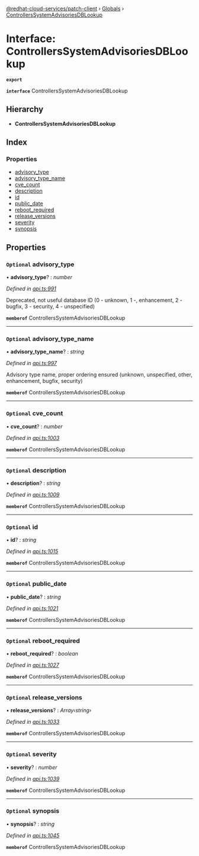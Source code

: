 [@redhat-cloud-services/patch-client](../README.md) › [Globals](../globals.md) › [ControllersSystemAdvisoriesDBLookup](controllerssystemadvisoriesdblookup.md)

# Interface: ControllersSystemAdvisoriesDBLookup

**`export`** 

**`interface`** ControllersSystemAdvisoriesDBLookup

## Hierarchy

* **ControllersSystemAdvisoriesDBLookup**

## Index

### Properties

* [advisory_type](controllerssystemadvisoriesdblookup.md#optional-advisory_type)
* [advisory_type_name](controllerssystemadvisoriesdblookup.md#optional-advisory_type_name)
* [cve_count](controllerssystemadvisoriesdblookup.md#optional-cve_count)
* [description](controllerssystemadvisoriesdblookup.md#optional-description)
* [id](controllerssystemadvisoriesdblookup.md#optional-id)
* [public_date](controllerssystemadvisoriesdblookup.md#optional-public_date)
* [reboot_required](controllerssystemadvisoriesdblookup.md#optional-reboot_required)
* [release_versions](controllerssystemadvisoriesdblookup.md#optional-release_versions)
* [severity](controllerssystemadvisoriesdblookup.md#optional-severity)
* [synopsis](controllerssystemadvisoriesdblookup.md#optional-synopsis)

## Properties

### `Optional` advisory_type

• **advisory_type**? : *number*

*Defined in [api.ts:991](https://github.com/RedHatInsights/javascript-clients/blob/63c8a77/packages/patch/api.ts#L991)*

Deprecated, not useful database ID (0 - unknown, 1 -, enhancement, 2 - bugfix, 3 - security, 4 - unspecified)

**`memberof`** ControllersSystemAdvisoriesDBLookup

___

### `Optional` advisory_type_name

• **advisory_type_name**? : *string*

*Defined in [api.ts:997](https://github.com/RedHatInsights/javascript-clients/blob/63c8a77/packages/patch/api.ts#L997)*

Advisory type name, proper ordering ensured (unknown, unspecified, other, enhancement, bugfix, security)

**`memberof`** ControllersSystemAdvisoriesDBLookup

___

### `Optional` cve_count

• **cve_count**? : *number*

*Defined in [api.ts:1003](https://github.com/RedHatInsights/javascript-clients/blob/63c8a77/packages/patch/api.ts#L1003)*

**`memberof`** ControllersSystemAdvisoriesDBLookup

___

### `Optional` description

• **description**? : *string*

*Defined in [api.ts:1009](https://github.com/RedHatInsights/javascript-clients/blob/63c8a77/packages/patch/api.ts#L1009)*

**`memberof`** ControllersSystemAdvisoriesDBLookup

___

### `Optional` id

• **id**? : *string*

*Defined in [api.ts:1015](https://github.com/RedHatInsights/javascript-clients/blob/63c8a77/packages/patch/api.ts#L1015)*

**`memberof`** ControllersSystemAdvisoriesDBLookup

___

### `Optional` public_date

• **public_date**? : *string*

*Defined in [api.ts:1021](https://github.com/RedHatInsights/javascript-clients/blob/63c8a77/packages/patch/api.ts#L1021)*

**`memberof`** ControllersSystemAdvisoriesDBLookup

___

### `Optional` reboot_required

• **reboot_required**? : *boolean*

*Defined in [api.ts:1027](https://github.com/RedHatInsights/javascript-clients/blob/63c8a77/packages/patch/api.ts#L1027)*

**`memberof`** ControllersSystemAdvisoriesDBLookup

___

### `Optional` release_versions

• **release_versions**? : *Array‹string›*

*Defined in [api.ts:1033](https://github.com/RedHatInsights/javascript-clients/blob/63c8a77/packages/patch/api.ts#L1033)*

**`memberof`** ControllersSystemAdvisoriesDBLookup

___

### `Optional` severity

• **severity**? : *number*

*Defined in [api.ts:1039](https://github.com/RedHatInsights/javascript-clients/blob/63c8a77/packages/patch/api.ts#L1039)*

**`memberof`** ControllersSystemAdvisoriesDBLookup

___

### `Optional` synopsis

• **synopsis**? : *string*

*Defined in [api.ts:1045](https://github.com/RedHatInsights/javascript-clients/blob/63c8a77/packages/patch/api.ts#L1045)*

**`memberof`** ControllersSystemAdvisoriesDBLookup
